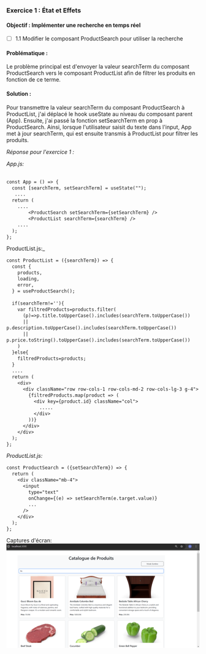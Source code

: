 ### Exercice 1 : État et Effets 
#### Objectif : Implémenter une recherche en temps réel

- [ ] 1.1 Modifier le composant ProductSearch pour utiliser la recherche

#### Problématique  :
Le problème principal est d'envoyer la valeur searchTerm du composant ProductSearch vers le composant ProductList afin de filtrer les produits en fonction de ce terme.


#### Solution :
Pour transmettre la valeur searchTerm du composant ProductSearch à ProductList, j'ai déplacé le hook useState au niveau du composant parent (App). Ensuite, j'ai passé la fonction setSearchTerm en prop à ProductSearch. Ainsi, lorsque l'utilisateur saisit du texte dans l'input, App met à jour searchTerm, qui est ensuite transmis à ProductList pour filtrer les produits.

_Réponse pour l'exercice 1 :_

_App.js:_
```

const App = () => {
  const [searchTerm, setSearchTerm] = useState("");
   ....
  return (
    ....
        <ProductSearch setSearchTerm={setSearchTerm} />
        <ProductList searchTerm={searchTerm} />
    ....
  );
};

```

ProductList.js:_
```
const ProductList = ({searchTerm}) => {  
  const { 
    products, 
    loading, 
    error,
  } = useProductSearch();
  
  if(searchTerm!=''){
    var filtredProducts=products.filter(
      (p)=>p.title.toUpperCase().includes(searchTerm.toUpperCase())
      || p.description.toUpperCase().includes(searchTerm.toUpperCase())
      || p.price.toString().toUpperCase().includes(searchTerm.toUpperCase())
    )
  }else{
    filtredProducts=products;
  }
  ....
  return (
    <div>
      <div className="row row-cols-1 row-cols-md-2 row-cols-lg-3 g-4">
        {filtredProducts.map(product => (
          <div key={product.id} className="col">
            .....
          </div>
        ))}
      </div>
    </div>
  );
};

```
_ProductList.js:_
```
const ProductSearch = ({setSearchTerm}) => {
  return (
    <div className="mb-4">
      <input
        type="text"
        onChange={(e) => setSearchTerm(e.target.value)}
        ...
      />
    </div>
  );
};

```
Captures d'écran:
<img src="Capture/1.png">
